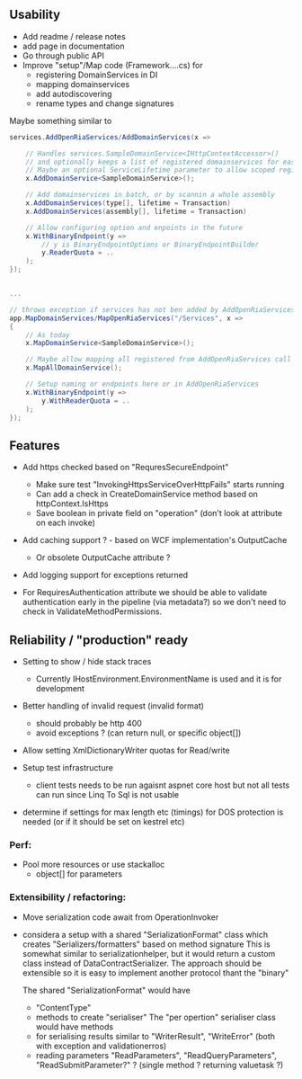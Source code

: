 ﻿
## Usability 

* Add readme / release notes
* add page in documentation
* Go through public API
* Improve "setup"/Map code (Framework....cs) for 
   * registering DomainServices in DI 
   * mapping domainservices
   * add autodiscovering
   * rename types and change signatures


Maybe something similar to 

```csharp
services.AddOpenRiaServices/AddDomainServices(x => 

    // Handles services.SampleDomainService<IHttpContextAccessor>()
    // and optionally keeps a list of registered domainservices for easy mapping of all'
    // Maybe an optional ServiceLifetime parameter to allow scoped registration
    x.AddDomainService<SampleDomainService>();

    // Add domainservices in batch, or by scannin a whole assembly
    x.AddDomainServices(type[], lifetime = Transaction)
    x.AddDomainServices(assembly[], lifetime = Transaction)

    // Allow configuring option and enpoints in the future
    x.WithBinaryEndpoint(y => 
        // y is BinaryEndpointOptions or BinaryEndpointBuilder
        y.ReaderQuota = .. 
    );
});


...

// throws exception if services has not ben added by AddOpenRiaServices ..
app.MapDomainServices/MapOpenRiaServices("/Services", x => 
{
    // As today
    x.MapDomainService<SampleDomainService>();

    // Maybe allow mapping all registered from AddOpenRiaServices call ?
    x.MapAllDomainService();

    // Setup naming or endpoints here or in AddOpenRiaServices 
    x.WithBinaryEndpoint(y => 
        y.WithReaderQuota = .. 
    );
});
```

## Features 
* Add https checked based on "RequresSecureEndpoint"
    * Make sure test "InvokingHttpsServiceOverHttpFails" starts running
    * Can add a check in CreateDomainService method based on httpContext.IsHttps
    * Save boolean in private field on "operation" (don't look at attribute on each invoke)
* Add caching support ? - based on WCF implementation's OutputCache
    *  Or obsolete OutputCache attribute ? 
* Add logging support for exceptions returned

* For RequiresAuthentication attribute we should be able to 
  validate authentication early in the pipeline (via metadata?) 
  so we don't need to check in ValidateMethodPermissions.


## Reliability / "production" ready

* Setting to show / hide stack traces
   - Currently IHostEnvironment.EnvironmentName is used and it is for development

* Better handling of invalid request (invalid format)
   - should probably be http 400
   - avoid exceptions ? (can return null, or specific object[])

* Allow setting XmlDictionaryWriter quotas for Read/write

* Setup test infrastructure
   - client tests needs to be run agaisnt aspnet core host 
    but not all tests can run since Linq To Sql is not usable

* determine if settings for max length etc (timings) for DOS protection is needed (or if it should be set on kestrel etc)

### Perf:

* Pool more resources or use stackalloc
   * object[] for parameters

### Extensibility / refactoring:

* Move serialization code await from OperationInvoker
- considera a setup with a shared "SerializationFormat" class which creates "Serializers/formatters" based on method signature
 This is somewhat similar to serializationhelper, but it would return a custom class instead of DataContractSerializer.
 The approach should be extensible so it is easy to implement another protocol thant the "binary"

     The shared "SerializationFormat" would have 
     - "ContentType"
     - methods to create "serialiser"
     The "per opertion" serialiser class would have methods 
     - for serialising results similar to "WriterResult", "WriteError" (both with exception and validationerros)
     - reading parameters "ReadParameters", "ReadQueryParameters", "ReadSubmitParameter?" ? (single method ? returning valuetask ?)


